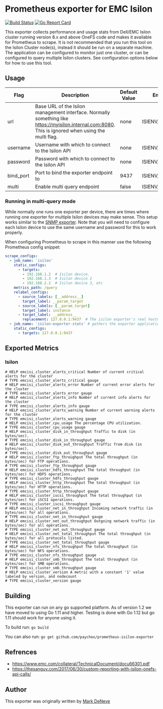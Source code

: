 # Prometheus exporter for EMC Isilon
[![Build Status](https://api.travis-ci.com/paychex/prometheus-isilon-exporter.svg?branch=master)](https://travis-ci.com/paychex/prometheus-isilon-exporter/builds)
[![Go Report Card](https://goreportcard.com/badge/github.com/paychex/prometheus-isilon-exporter)](https://goreportcard.com/report/github.com/paychex/prometheus-isilon-exporter)

This exporter collects performance and usage stats from Dell/EMC Isilon cluster running version 8.x and above OneFS code and makes it available for Prometheus to scrape.  It is not recommended that you run this tool on the Isilon Cluster node(s), instead it should be run on a separate machine.  The application can be configured to monitor just one cluster, or can be configured to query multiple Isilon clusters.  See configuration options below for how to use this tool.

## Usage

| Flag      | Description                                                                                                                                           | Default Value | Env Name            |
| --------- | ----------------------------------------------------------------------------------------------------------------------------------------------------- | ------------- | ------------------- |
| url       | Base URL of the Isilon management interface.  Normally something like https://myisilon.internal.com:8080.  This is ignored when using the multi flag. | none          | ISIENV_URL          |
| username  | Username with which to connect to the Isilon API                                                                                                      | none          | ISIENV_USERNAME     |
| password  | Password with which to connect to the Isilon API                                                                                                      | none          | ISIENV_PASSWORD     |
| bind_port | Port to bind the exporter endpoint to                                                                                                                 | 9437          | ISIENV_BIND_PORT    |
| multi     | Enable multi query endpoint                                                                                                                           | false         | ISIENV_MULTI        |

### Running in multi-query mode

While normally one runs one exporter per device, there are times where running one exporter for multiple Isilon devices may make sense.  This setup works similar to the [SNMP exporter](https://github.com/prometheus/snmp_exporter).  Note that you will need to configure each Isilon device to use the same username and password for this to work properly.

When configuring Prometheus to scrape in this manner use the following Prometheus config snippet:

````YAML
scrape_configs:
  - job_name: 'isilon'
    static_configs:
      - targets:
        - 192.168.1.2  # Isilon device.
        - 192.168.1.3  # Isilon device 2
        - 192.168.2.2  # Isilon device 3, etc
    metrics_path: /query
    relabel_configs:
      - source_labels: [__address__]
        target_label: __param_target
      - source_labels: [__param_target]
        target_label: instance
      - target_label: __address__
        replacement: 127.0.0.1:9437  # The isilon exporter's real hostname:port running in "multi-query" mode
  - job_name: 'isilon-exporter-stats' # gathers the exporter application process stats if you want this sort of information
    static_configs:
      - targets: 127.0.0.1:9437
````

## Exported Metrics

### Isilon

````
# HELP emcisi_cluster_alerts_critical Number of current critical alerts for the cluster
# TYPE emcisi_cluster_alerts_critical gauge
# HELP emcisi_cluster_alerts_error Number of current error alerts for the cluster
# TYPE emcisi_cluster_alerts_error gauge
# HELP emcisi_cluster_alerts_info Number of current info alerts for the cluster
# TYPE emcisi_cluster_alerts_info gauge
# HELP emcisi_cluster_alerts_warning Number of current warning alerts for the cluster
# TYPE emcisi_cluster_alerts_warning gauge
# HELP emcisi_cluster_cpu_usage The percentage CPU utilization.
# TYPE emcisi_cluster_cpu_usage gauge
# HELP emcisi_cluster_disk_in_throughput Traffic to disk (in bytes/sec).
# TYPE emcisi_cluster_disk_in_throughput gauge
# HELP emcisi_cluster_disk_out_throughput Traffic from disk (in bytes/sec).
# TYPE emcisi_cluster_disk_out_throughput gauge
# HELP emcisi_cluster_ftp_throughput The total throughput (in bytes/sec) for FTP operations.
# TYPE emcisi_cluster_ftp_throughput gauge
# HELP emcisi_cluster_hdfs_throughput The total throughput (in bytes/sec) for HDFS operations.
# TYPE emcisi_cluster_hdfs_throughput gauge
# HELP emcisi_cluster_http_throughput The total throughput (in bytes/sec) for HTTP operations.
# TYPE emcisi_cluster_http_throughput gauge
# HELP emcisi_cluster_iscsi_throughput The total throughput (in bytes/sec) for iSCSI operations.
# TYPE emcisi_cluster_iscsi_throughput gauge
# HELP emcisi_cluster_net_in_throughput Incoming network traffic (in bytes/sec) for all operations.
# TYPE emcisi_cluster_net_in_throughput gauge
# HELP emcisi_cluster_net_out_throughput Outgoing network traffic (in bytes/sec) for all operations.
# TYPE emcisi_cluster_net_out_throughput gauge
# HELP emcisi_cluster_net_total_throughput The total throughput (in bytes/sec) for all protocols listed.
# TYPE emcisi_cluster_net_total_throughput gauge
# HELP emcisi_cluster_nfs_throughput The total throughput (in bytes/sec) for NFS operations.
# TYPE emcisi_cluster_nfs_throughput gauge
# HELP emcisi_cluster_smb_throughput The total throughput (in bytes/sec) for SMB operations.
# TYPE emcisi_cluster_smb_throughput gauge
# HELP emcisi_cluster_version A metric with a constant '1' value labeled by version, and nodecount
# TYPE emcisi_cluster_version gauge
````

## Building

This exporter can run on any go supported platform.  As of version 1.2 we have moved to using Go 1.11 and higher. Testing is done with Go 1.12 but go 1.11 should work for anyone using it.

To build run:
`go build`

You can also run:
`go get github.com/paychex/prometheus-isilon-exporter`

## Refrences

- https://www.emc.com/collateral/TechnicalDocument/docu66301.pdf
- https://thesanguy.com/2017/06/30/custom-reporting-with-isilon-onefs-api-calls/

## Author

This exporter was originally written by [Mark DeNeve](https://github.com/xphyr)